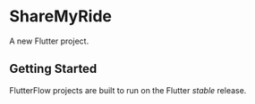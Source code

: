 # ShareMyRide

A new Flutter project.

## Getting Started

FlutterFlow projects are built to run on the Flutter _stable_ release.
